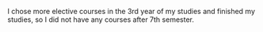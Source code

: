 I chose more elective courses in the 3rd year of my studies and finished my studies, so I did not have any courses after 7th semester.
